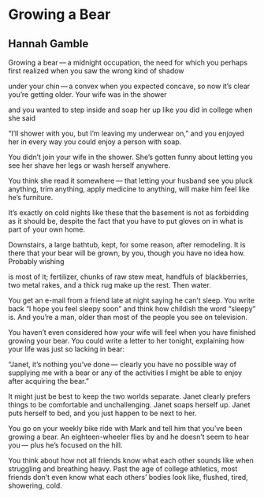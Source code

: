 # Growing a Bear
## Hannah Gamble
Growing a bear — a midnight occupation,
the need for which you perhaps first realized
when you saw the wrong kind of shadow

under your chin — a convex when you expected
concave, so now it’s clear
you’re getting older. Your wife was in the shower

and you wanted to step inside
and soap her up like you did in college when she said

“I’ll shower with you, but I’m leaving
my underwear on,” and you enjoyed her
in every way you could enjoy a person with soap.

You didn’t join your wife in the shower.
She’s gotten funny about letting you see her
shave her legs or wash herself anywhere.

You think she read it somewhere —
that letting your husband see you pluck anything,
trim anything, apply medicine to anything,
will make him feel like he’s furniture.

It’s exactly on cold nights like these that the basement
is not as forbidding as it should be, despite the fact
that you have to put gloves on
in what is part of  your own home.

Downstairs, a large bathtub, kept, for some reason,
after remodeling. It is there that your bear will be grown,
by you, though you have no idea how. Probably wishing

is most of it; fertilizer, chunks of raw stew meat,
handfuls of  blackberries, two metal rakes, and a thick rug
make up the rest. Then water.

You get an e-mail from a friend late at night
saying he can’t sleep. You write back
“I hope you feel sleepy soon” and think how childish
the word “sleepy” is. And you’re a man,
older than most of  the people you see on television.

You haven’t even considered how your wife will feel
when you have finished growing your bear. You could
write a letter to her tonight, explaining how your life
was just so lacking in bear:

“Janet, it’s nothing you’ve done —
clearly you have no possible way of supplying me with a bear
or any of the activities I might be able to enjoy
after acquiring the bear.”

It might just be best
to keep the two worlds separate.
Janet clearly prefers things to be comfortable
and unchallenging. Janet soaps herself up. Janet puts herself
to bed, and you just happen to be next to her.

You go on your weekly bike ride with Mark and tell him
that you’ve been growing a bear. An eighteen-wheeler
flies by and he doesn’t seem to hear you —
plus he’s focused on the hill.

You think about how not all friends know
what each other sounds like when struggling and
breathing heavy. Past the age of college athletics,
most friends don’t even know what each others’ bodies
look like, flushed, tired, showering, cold.